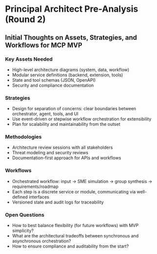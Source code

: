 # Principal Architect Pre-Analysis (Round 2)

## Initial Thoughts on Assets, Strategies, and Workflows for MCP MVP

### Key Assets Needed
- High-level architecture diagrams (system, data, workflow)
- Modular service definitions (backend, extension, tools)
- State and tool schemas (JSON, OpenAPI)
- Security and compliance documentation

### Strategies
- Design for separation of concerns: clear boundaries between orchestrator, agent, tools, and UI
- Use event-driven or stepwise workflow orchestration for extensibility
- Plan for scalability and maintainability from the outset

### Methodologies
- Architecture review sessions with all stakeholders
- Threat modeling and security reviews
- Documentation-first approach for APIs and workflows

### Workflows
- Orchestrated workflow: input → SME simulation → group synthesis → requirements/roadmap
- Each step is a discrete service or module, communicating via well-defined interfaces
- Versioned state and audit logs for traceability

### Open Questions
- How to best balance flexibility (for future workflows) with MVP simplicity?
- What are the architectural tradeoffs between synchronous and asynchronous orchestration?
- How to ensure compliance and auditability from the start? 